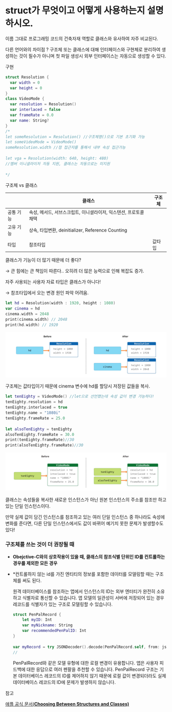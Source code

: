# struct가 무엇이고 어떻게 사용하는지 설명하시오.

이름 그대로 프로그래밍 코드의 건축자재 역할로  클래스와 유사하여 자주 비교된다.

다른 언어와의 차이점 ? 구조체 또는 클래스에 대해 인터페이스와 구현체로 분리하여 생성하는 것이 필수가 아니며 첫 파일 생성시 외부 인터페이스는 자동으로 생성할 수 있다.

구현

```swift
struct Resolution {
  var width = 0
  var height = 0
}
class VideoMode {
  var resolution = Resolution()
  var interlaced = false
  var frameRate = 0.0
  var name: String?
}
/*
let someResolution = Resolution() //구조체명()으로 기본 초기화 가능
let someVideoMode = VideoMode()
someResolution.width //점 접근자를 통해서 내부 속성 접근가능

let vga = Resolution(width: 640, height: 480) 
//멤버 이니셜라이저 자동 지원, 클래스는 자동으로는 미지원

*/
```

구조체 vs 클래스

|  | 클래스 | 구조체 |
| --- | --- | --- |
| 공통 기능 | 속성, 메서드, 서브스크립트, 이니셜라이저, 익스텐션, 프로토콜 채택 |  |
| 고유 기능 | 상속, 타입변환, deinitializer, Reference Counting |  |
| 타입 | 참조타입 | 값타입 |

클래스가 기능이 더 많기 때문에 더 좋다? 

→ 큰 힘에는 큰 책임이 따른다.. 오히려 더 많은 능력으로 인해 복잡도 증가. 

자주 사용되는 사용자 자료 타입은 클래스가 아니다!

→ 참조타입에서 오는 변경 원인 파악 어려움.

```swift
let hd = Resolution(width : 1920, height : 1080)
var cinema = hd
cinema.width = 2048
print(cinema.width) // 2048
print(hd.width) // 1920
```

![Untitled](../Untitled.png)

구조체는 값타입이기 때문에 cinema 변수에 hd를 할당시 저장된 값들을 복사.

```swift
let tenEighty = VideoMode() //let으로 선언했는데 속성 값이 변경 가능하다!
tenEighty.resolution = hd
tenEighty.interlaced = true
tenEighty.name = "1080i"
tenEighty.frameRate = 25.0

let alsoTenEighty = tenEighty
alsoTenEighty.frameRate = 30.0
print(tenEighty.frameRate)//30
print(alsoTenEighty.frameRate)//30
```

![Untitled](../Untitled%201.png)

클래스는 속성들을 복사한 새로운 인스턴스가 아닌 원본 인스턴스의 주소를 참조만 하고있는 단일 인스턴스이다.

만약 실제 값이 담긴 인스턴스를 참조하고 있는 여러 단일 인스턴스 중 하나라도 속성에 변화를 준다면, 다른 단일 인스턴스에서도 값이 바뀌어 예기치 못한 문제가 발생할수도 있다!

### 구조체를 쓰는 것이 더 권장될 때

- **Obejctive-C와의 상호작용이 있을 때, 클래스의 참조식별 단위인 ID를 컨트롤하는 경우를 제외한 모든 경우**
- *컨트롤하지 않는 id를 가진 엔티티의 정보를 포함한 데이터를 모델링할 때는 구조체를 써도 된다.
    
    원격 데이터베이스를 참조하는 앱에서 인스턴스의 ID는 외부 엔터티가 완전히 소유하고 식별자로 통신할 수 있습니다. 앱 모델의 일관성이 서버에 저장되어 있는 경우 레코드를 식별자가 있는 구조로 모델링할 수 있습니다.
    
    ```swift
    struct PenPalRecord {
        let myID: Int
        var myNickname: String
        var recommendedPenPalID: Int
    }
    
    var myRecord = try JSONDecoder().decode(PenPalRecord.self, from: jsonResponse)
    //
    ```
    
    PenPalRecord와 같은 모델 유형에 대한 로컬 변경이 유용합니다.  앱은 사용자 피드백에 대한 응답으로 여러 펜팔을 추천할 수 있습니다. PenPalRecord 구조는 기본 데이터베이스 레코드의 ID를 제어하지 않기 때문에 로컬 값이 변경되더라도 실제 데이터베이스 레코드의 ID에 문제가 발생하지 않습니다.
    

참고

[애플 공식 문서(****Choosing Between Structures and Classes)****](./참고/appleDocuForStruct.md)
